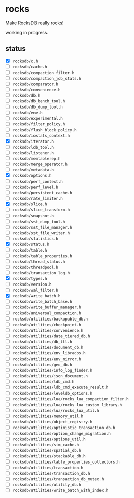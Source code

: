 # rocks

Make RocksDB really rocks!

working in progress.


## status

- [x] ``rocksdb/c.h``
- [ ] ``rocksdb/cache.h``
- [ ] ``rocksdb/compaction_filter.h``
- [ ] ``rocksdb/compaction_job_stats.h``
- [ ] ``rocksdb/comparator.h``
- [ ] ``rocksdb/convenience.h``
- [ ] ``rocksdb/db.h``
- [ ] ``rocksdb/db_bench_tool.h``
- [ ] ``rocksdb/db_dump_tool.h``
- [ ] ``rocksdb/env.h``
- [ ] ``rocksdb/experimental.h``
- [ ] ``rocksdb/filter_policy.h``
- [ ] ``rocksdb/flush_block_policy.h``
- [ ] ``rocksdb/iostats_context.h``
- [x] ``rocksdb/iterator.h``
- [ ] ``rocksdb/ldb_tool.h``
- [ ] ``rocksdb/listener.h``
- [ ] ``rocksdb/memtablerep.h``
- [ ] ``rocksdb/merge_operator.h``
- [ ] ``rocksdb/metadata.h``
- [x] ``rocksdb/options.h``
- [ ] ``rocksdb/perf_context.h``
- [ ] ``rocksdb/perf_level.h``
- [ ] ``rocksdb/persistent_cache.h``
- [ ] ``rocksdb/rate_limiter.h``
- [x] ``rocksdb/slice.h``
- [ ] ``rocksdb/slice_transform.h``
- [ ] ``rocksdb/snapshot.h``
- [ ] ``rocksdb/sst_dump_tool.h``
- [ ] ``rocksdb/sst_file_manager.h``
- [ ] ``rocksdb/sst_file_writer.h``
- [ ] ``rocksdb/statistics.h``
- [x] ``rocksdb/status.h``
- [ ] ``rocksdb/table.h``
- [ ] ``rocksdb/table_properties.h``
- [ ] ``rocksdb/thread_status.h``
- [ ] ``rocksdb/threadpool.h``
- [ ] ``rocksdb/transaction_log.h``
- [x] ``rocksdb/types.h``
- [ ] ``rocksdb/version.h``
- [ ] ``rocksdb/wal_filter.h``
- [x] ``rocksdb/write_batch.h``
- [ ] ``rocksdb/write_batch_base.h``
- [ ] ``rocksdb/write_buffer_manager.h``
- [ ] ``rocksdb/universal_compaction.h``
- [ ] ``rocksdb/utilities/backupable_db.h``
- [ ] ``rocksdb/utilities/checkpoint.h``
- [ ] ``rocksdb/utilities/convenience.h``
- [ ] ``rocksdb/utilities/date_tiered_db.h``
- [ ] ``rocksdb/utilities/db_ttl.h``
- [ ] ``rocksdb/utilities/document_db.h``
- [ ] ``rocksdb/utilities/env_librados.h``
- [ ] ``rocksdb/utilities/env_mirror.h``
- [ ] ``rocksdb/utilities/geo_db.h``
- [ ] ``rocksdb/utilities/info_log_finder.h``
- [ ] ``rocksdb/utilities/json_document.h``
- [ ] ``rocksdb/utilities/ldb_cmd.h``
- [ ] ``rocksdb/utilities/ldb_cmd_execute_result.h``
- [ ] ``rocksdb/utilities/leveldb_options.h``
- [ ] ``rocksdb/utilities/lua/rocks_lua_compaction_filter.h``
- [ ] ``rocksdb/utilities/lua/rocks_lua_custom_library.h``
- [ ] ``rocksdb/utilities/lua/rocks_lua_util.h``
- [ ] ``rocksdb/utilities/memory_util.h``
- [ ] ``rocksdb/utilities/object_registry.h``
- [ ] ``rocksdb/utilities/optimistic_transaction_db.h``
- [ ] ``rocksdb/utilities/option_change_migration.h``
- [ ] ``rocksdb/utilities/options_util.h``
- [ ] ``rocksdb/utilities/sim_cache.h``
- [ ] ``rocksdb/utilities/spatial_db.h``
- [ ] ``rocksdb/utilities/stackable_db.h``
- [ ] ``rocksdb/utilities/table_properties_collectors.h``
- [ ] ``rocksdb/utilities/transaction.h``
- [ ] ``rocksdb/utilities/transaction_db.h``
- [ ] ``rocksdb/utilities/transaction_db_mutex.h``
- [ ] ``rocksdb/utilities/utility_db.h``
- [ ] ``rocksdb/utilities/write_batch_with_index.h``
